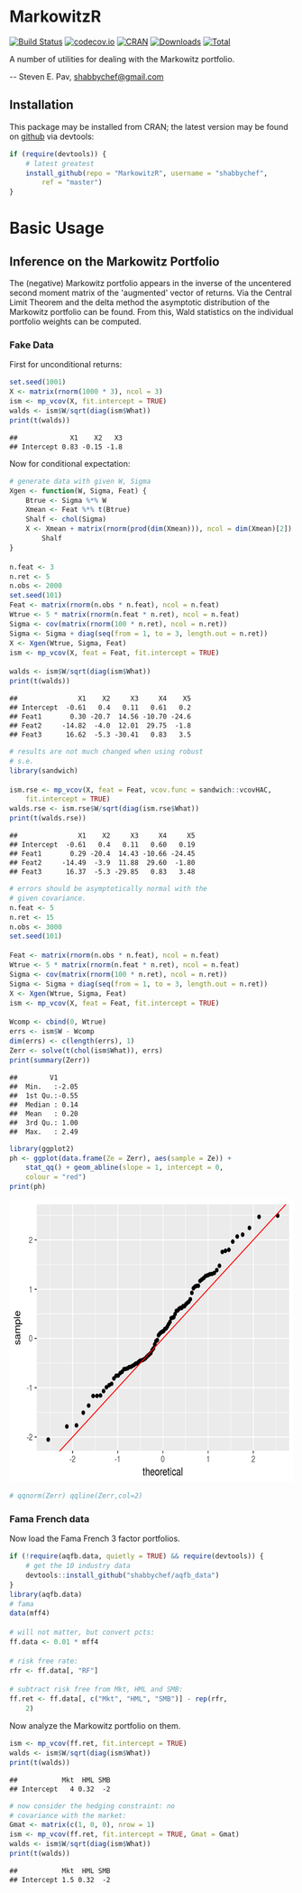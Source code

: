 

# MarkowitzR

[![Build Status](https://github.com/shabbychef/MarkowitzR/workflows/R-CMD-check/badge.svg)](https://github.com/shabbychef/MarkowitzR/actions)
[![codecov.io](http://codecov.io/github/shabbychef/MarkowitzR/coverage.svg?branch=master)](https://app.codecov.io/github/shabbychef/MarkowitzR?branch=master)
[![CRAN](http://www.r-pkg.org/badges/version/MarkowitzR)](https://cran.r-project.org/package=MarkowitzR)
[![Downloads](http://cranlogs.r-pkg.org/badges/MarkowitzR?color=green)](https://www.r-pkg.org:443/pkg/MarkowitzR)
[![Total](http://cranlogs.r-pkg.org/badges/grand-total/MarkowitzR?color=green)](http://www.r-pkg.org/pkg/MarkowitzR)



A number of utilities for dealing with the Markowitz portfolio.

-- Steven E. Pav, shabbychef@gmail.com

## Installation

This package may be installed from CRAN; the latest version may be
found on [github](https://github.com/shabbychef/MarkowitzR "MarkowitzR")
via devtools:


```r
if (require(devtools)) {
    # latest greatest
    install_github(repo = "MarkowitzR", username = "shabbychef", 
        ref = "master")
}
```

# Basic Usage

## Inference on the Markowitz Portfolio

The (negative) Markowitz portfolio appears in the inverse of
the uncentered second moment matrix of the 'augmented' vector
of returns. Via the Central Limit Theorem and the delta method
the asymptotic distribution of the Markowitz portfolio can
be found. From this, Wald statistics on the individual portfolio
weights can be computed. 

### Fake Data

First for unconditional returns:


```r
set.seed(1001)
X <- matrix(rnorm(1000 * 3), ncol = 3)
ism <- mp_vcov(X, fit.intercept = TRUE)
walds <- ism$W/sqrt(diag(ism$What))
print(t(walds))
```

```
##             X1    X2   X3
## Intercept 0.83 -0.15 -1.8
```

Now for conditional expectation:


```r
# generate data with given W, Sigma
Xgen <- function(W, Sigma, Feat) {
    Btrue <- Sigma %*% W
    Xmean <- Feat %*% t(Btrue)
    Shalf <- chol(Sigma)
    X <- Xmean + matrix(rnorm(prod(dim(Xmean))), ncol = dim(Xmean)[2]) %*% 
        Shalf
}

n.feat <- 3
n.ret <- 5
n.obs <- 2000
set.seed(101)
Feat <- matrix(rnorm(n.obs * n.feat), ncol = n.feat)
Wtrue <- 5 * matrix(rnorm(n.feat * n.ret), ncol = n.feat)
Sigma <- cov(matrix(rnorm(100 * n.ret), ncol = n.ret))
Sigma <- Sigma + diag(seq(from = 1, to = 3, length.out = n.ret))
X <- Xgen(Wtrue, Sigma, Feat)
ism <- mp_vcov(X, feat = Feat, fit.intercept = TRUE)

walds <- ism$W/sqrt(diag(ism$What))
print(t(walds))
```

```
##               X1    X2     X3     X4    X5
## Intercept  -0.61   0.4   0.11   0.61   0.2
## Feat1       0.30 -20.7  14.56 -10.70 -24.6
## Feat2     -14.82  -4.0  12.01  29.75  -1.8
## Feat3      16.62  -5.3 -30.41   0.83   3.5
```

```r
# results are not much changed when using robust
# s.e.
library(sandwich)

ism.rse <- mp_vcov(X, feat = Feat, vcov.func = sandwich::vcovHAC, 
    fit.intercept = TRUE)
walds.rse <- ism.rse$W/sqrt(diag(ism.rse$What))
print(t(walds.rse))
```

```
##               X1    X2     X3     X4     X5
## Intercept  -0.61   0.4   0.11   0.60   0.19
## Feat1       0.29 -20.4  14.43 -10.66 -24.45
## Feat2     -14.49  -3.9  11.88  29.60  -1.80
## Feat3      16.37  -5.3 -29.85   0.83   3.48
```

```r
# errors should be asymptotically normal with the
# given covariance.
n.feat <- 5
n.ret <- 15
n.obs <- 3000
set.seed(101)

Feat <- matrix(rnorm(n.obs * n.feat), ncol = n.feat)
Wtrue <- 5 * matrix(rnorm(n.feat * n.ret), ncol = n.feat)
Sigma <- cov(matrix(rnorm(100 * n.ret), ncol = n.ret))
Sigma <- Sigma + diag(seq(from = 1, to = 3, length.out = n.ret))
X <- Xgen(Wtrue, Sigma, Feat)
ism <- mp_vcov(X, feat = Feat, fit.intercept = TRUE)

Wcomp <- cbind(0, Wtrue)
errs <- ism$W - Wcomp
dim(errs) <- c(length(errs), 1)
Zerr <- solve(t(chol(ism$What)), errs)
print(summary(Zerr))
```

```
##        V1       
##  Min.   :-2.05  
##  1st Qu.:-0.55  
##  Median : 0.14  
##  Mean   : 0.20  
##  3rd Qu.: 1.00  
##  Max.   : 2.49
```

```r
library(ggplot2)
ph <- ggplot(data.frame(Ze = Zerr), aes(sample = Ze)) + 
    stat_qq() + geom_abline(slope = 1, intercept = 0, 
    colour = "red")
print(ph)
```

<img src="man/figures/marko-ism-1.png" title="plot of chunk marko-ism" alt="plot of chunk marko-ism" width="600px" height="500px" />

```r
# qqnorm(Zerr) qqline(Zerr,col=2)
```

### Fama French data

Now load the Fama French 3 factor portfolios.


```r
if (!require(aqfb.data, quietly = TRUE) && require(devtools)) {
    # get the 10 industry data
    devtools::install_github("shabbychef/aqfb_data")
}
library(aqfb.data)
# fama
data(mff4)

# will not matter, but convert pcts:
ff.data <- 0.01 * mff4

# risk free rate:
rfr <- ff.data[, "RF"]

# subtract risk free from Mkt, HML and SMB:
ff.ret <- ff.data[, c("Mkt", "HML", "SMB")] - rep(rfr, 
    2)
```

Now analyze the Markowitz portfolio on them.


```r
ism <- mp_vcov(ff.ret, fit.intercept = TRUE)
walds <- ism$W/sqrt(diag(ism$What))
print(t(walds))
```

```
##           Mkt  HML SMB
## Intercept   4 0.32  -2
```

```r
# now consider the hedging constraint: no
# covariance with the market:
Gmat <- matrix(c(1, 0, 0), nrow = 1)
ism <- mp_vcov(ff.ret, fit.intercept = TRUE, Gmat = Gmat)
walds <- ism$W/sqrt(diag(ism$What))
print(t(walds))
```

```
##           Mkt  HML SMB
## Intercept 1.5 0.32  -2
```

